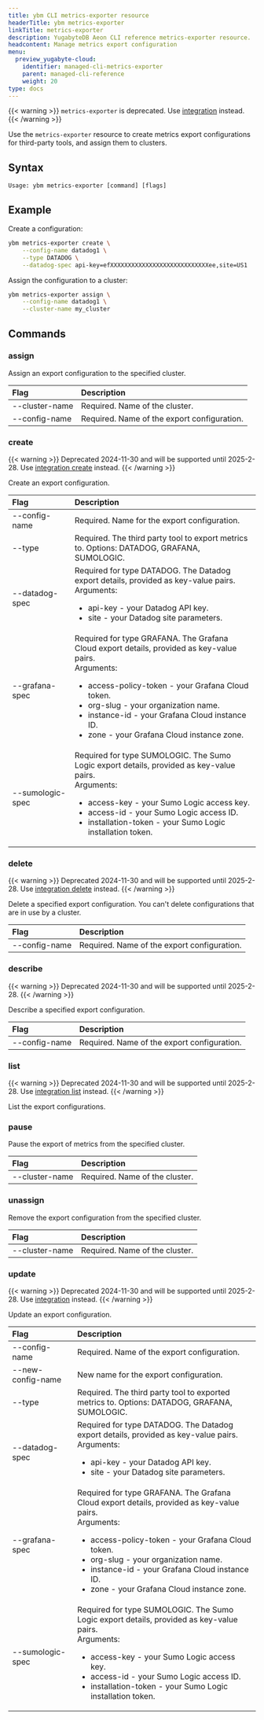 ```yaml
---
title: ybm CLI metrics-exporter resource
headerTitle: ybm metrics-exporter
linkTitle: metrics-exporter
description: YugabyteDB Aeon CLI reference metrics-exporter resource.
headcontent: Manage metrics export configuration
menu:
  preview_yugabyte-cloud:
    identifier: managed-cli-metrics-exporter
    parent: managed-cli-reference
    weight: 20
type: docs
---
```


{{< warning >}}
`metrics-exporter` is deprecated. Use [integration](../managed-cli-integration/) instead.
{{< /warning >}}

Use the `metrics-exporter` resource to create metrics export configurations for third-party tools, and assign them to clusters.

## Syntax

```text
Usage: ybm metrics-exporter [command] [flags]
```

## Example

Create a configuration:

```sh
ybm metrics-exporter create \
    --config-name datadog1 \
    --type DATADOG \
    --datadog-spec api-key=efXXXXXXXXXXXXXXXXXXXXXXXXXXXXee,site=US1
```

Assign the configuration to a cluster:

```sh
ybm metrics-exporter assign \
    --config-name datadog1 \
    --cluster-name my_cluster
```

## Commands

### assign

Assign an export configuration to the specified cluster.

| Flag | Description |
| :--- | :--- |
| --cluster-name | Required. Name of the cluster. |
| --config-name | Required. Name of the export configuration. |

### create

{{< warning >}}
Deprecated 2024-11-30 and will be supported until 2025-2-28. Use [integration create](../managed-cli-integration/#create) instead.
{{< /warning >}}

Create an export configuration.

| Flag | Description |
| :--- | :--- |
| --config-name | Required. Name for the export configuration. |
| --type | Required. The third party tool to export metrics to. Options: DATADOG, GRAFANA, SUMOLOGIC. |
| --datadog-spec | Required for type DATADOG. The Datadog export details, provided as key-value pairs.<br>Arguments:<ul><li>api-key - your Datadog API key.</li><li>site - your Datadog site parameters.</li></ul> |
| --grafana-spec | Required for type GRAFANA. The Grafana Cloud export details, provided as key-value pairs.<br>Arguments:<ul><li>access-policy-token - your Grafana Cloud token.</li><li>org-slug - your organization name.</li><li>instance-id - your Grafana Cloud instance ID.</li><li>zone - your Grafana Cloud instance zone.</li></ul> |
| --sumologic-spec | Required for type SUMOLOGIC. The Sumo Logic export details, provided as key-value pairs.<br>Arguments:<ul><li>access-key - your Sumo Logic access key.</li><li>access-id - your Sumo Logic access ID.</li><li>installation-token - your Sumo Logic installation token.</li></ul> |

### delete

{{< warning >}}
Deprecated 2024-11-30 and will be supported until 2025-2-28. Use [integration delete](../managed-cli-integration/#delete) instead.
{{< /warning >}}

Delete a specified export configuration. You can't delete configurations that are in use by a cluster.

| Flag | Description |
| :--- | :--- |
| --config-name | Required. Name of the export configuration. |

### describe

{{< warning >}}
Deprecated 2024-11-30 and will be supported until 2025-2-28.
{{< /warning >}}

Describe a specified export configuration.

| Flag | Description |
| :--- | :--- |
| --config-name | Required. Name of the export configuration. |

### list

{{< warning >}}
Deprecated 2024-11-30 and will be supported until 2025-2-28. Use [integration list](../managed-cli-integration/#list) instead.
{{< /warning >}}

List the export configurations.

### pause

Pause the export of metrics from the specified cluster.

| Flag | Description |
| :--- | :--- |
| --cluster-name | Required. Name of the cluster. |

### unassign

Remove the export configuration from the specified cluster.

| Flag | Description |
| :--- | :--- |
| --cluster-name | Required. Name of the cluster. |

### update

{{< warning >}}
Deprecated 2024-11-30 and will be supported until 2025-2-28. Use [integration](../managed-cli-integration/) instead.
{{< /warning >}}

Update an export configuration.

| Flag | Description |
| :--- | :--- |
| --config-name | Required. Name of the export configuration. |
| --new-config-name | New name for the export configuration. |
| --type | Required. The third party tool to exported metrics to. Options: DATADOG, GRAFANA, SUMOLOGIC. |
| --datadog-spec | Required for type DATADOG. The Datadog export details, provided as key-value pairs.<br>Arguments:<ul><li>api-key - your Datadog API key.</li><li>site - your Datadog site parameters.</li></ul> |
| --grafana-spec | Required for type GRAFANA. The Grafana Cloud export details, provided as key-value pairs.<br>Arguments:<ul><li>access-policy-token - your Grafana Cloud token.</li><li>org-slug - your organization name.</li><li>instance-id - your Grafana Cloud instance ID.</li><li>zone - your Grafana Cloud instance zone.</li></ul> |
| --sumologic-spec | Required for type SUMOLOGIC. The Sumo Logic export details, provided as key-value pairs.<br>Arguments:<ul><li>access-key - your Sumo Logic access key.</li><li>access-id - your Sumo Logic access ID.</li><li>installation-token - your Sumo Logic installation token.</li></ul> |
